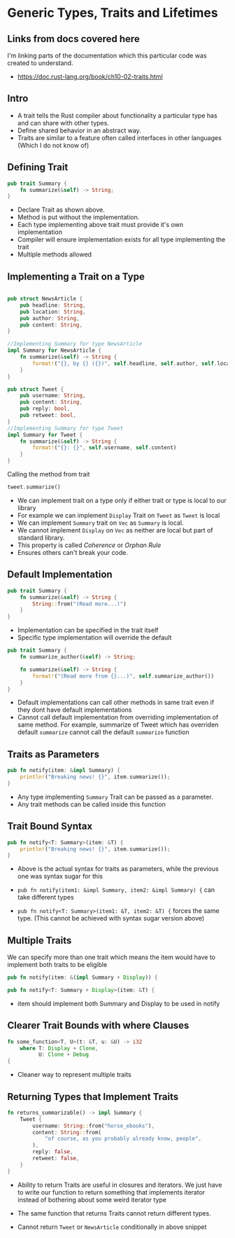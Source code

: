 # Generic Types, Traits and Lifetimes

## Links from docs covered here

I'm linking parts of the documentation which this particular code was created to understand.

- <https://doc.rust-lang.org/book/ch10-02-traits.html>

## Intro

- A trait tells the Rust compiler about functionality a particular type has and can share with other types.
- Define shared behavior in an abstract way.
- Traits are similar to a feature often called interfaces in other languages (Which I do not know of)

## Defining Trait

```rust
pub trait Summary {
    fn summarize(&self) -> String;
}
```

- Declare Trait as shown above.
- Method is put without the implementation.
- Each type implementing above trait must provide it's own implementation
- Compiler will ensure implementation exists for all type implementing the trait
- Multiple methods allowed

## Implementing a Trait on a Type

```rust

pub struct NewsArticle {
    pub headline: String,
    pub location: String,
    pub author: String,
    pub content: String,
}

//Implementing Summary for type NewsArticle
impl Summary for NewsArticle {
    fn summarize(&self) -> String {
        format!("{}, by {} ({})", self.headline, self.author, self.location)
    }
}

pub struct Tweet {
    pub username: String,
    pub content: String,
    pub reply: bool,
    pub retweet: bool,
}
//Implementing Summary for type Tweet
impl Summary for Tweet {
    fn summarize(&self) -> String {
        format!("{}: {}", self.username, self.content)
    }
}
```

Calling the method from trait

```rust
tweet.summarize()
```

- We can implement trait on a type only if either trait or type is local to our library
- For example we can implement `Display` Trait on `Tweet` as `Tweet` is local
- We can implement `Summary` trait on `Vec` as `Summary` is local.
- We cannot implement `Display` on `Vec` as neither are local but part of standard library.
- This property is called *Coherence* or *Orphan Rule*
- Ensures others can't break your code.

## Default Implementation

```rust
pub trait Summary {
    fn summarize(&self) -> String {
        String::from("(Read more...)")
    }
}
```

- Implementation can be specified in the trait itself
- Specific type implementation will override the default

```rust
pub trait Summary {
    fn summarize_author(&self) -> String;

    fn summarize(&self) -> String {
        format!("(Read more from {}...)", self.summarize_author())
    }
}
```

- Default implementations can call other methods in same trait even if they dont have default implementations
- Cannot call default implementation from overriding implementation of same method. For example, summarize of Tweet which has overriden default `summarize` cannot call the default `summarize` function

## Traits as Parameters

```rust
pub fn notify(item: &impl Summary) {
    println!("Breaking news! {}", item.summarize());
}
```

- Any type implementing `Summary` Trait can be passed as a parameter.
- Any trait methods can be called inside this function

## Trait Bound Syntax

```rust
pub fn notify<T: Summary>(item: &T) {
    println!("Breaking news! {}", item.summarize());
}
```

- Above is the actual syntax for traits as parameters, while the previous one was syntax sugar for this

- `pub fn notify(item1: &impl Summary, item2: &impl Summary) {` can take different types
- `pub fn notify<T: Summary>(item1: &T, item2: &T) {` forces the same type. (This cannot be achieved with syntax sugar version above)

## Multiple Traits

We can specify more than one trait which means the item would have to implement both traits to be eligible

```rust
pub fn notify(item: &(impl Summary + Display)) {
```

```rust
pub fn notify<T: Summary + Display>(item: &T) {
```

- item should implement both Summary and Display to be used in notify

## Clearer Trait Bounds with where Clauses

```rust
fn some_function<T, U>(t: &T, u: &U) -> i32
    where T: Display + Clone,
          U: Clone + Debug
{
```

- Cleaner way to represent multiple traits

## Returning Types that Implement Traits

```rust
fn returns_summarizable() -> impl Summary {
    Tweet {
        username: String::from("horse_ebooks"),
        content: String::from(
            "of course, as you probably already know, people",
        ),
        reply: false,
        retweet: false,
    }
}
```

- Ability to return Traits are useful in closures and iterators. We just have to write our function to return something that implements iterator instead of bothering about some weird iterator type

- The same function that returns Traits cannot return different types.
- Cannot return `Tweet` or `NewsArticle` conditionally in above snippet
